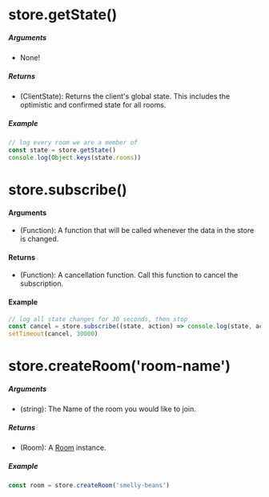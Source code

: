 # store.getState()
##### Arguments
- None!
##### Returns
- (ClientState): Returns the client's global state.
This includes the optimistic and confirmed state for all rooms.
##### Example
``` javascript
// log every room we are a member of
const state = store.getState()
console.log(Object.keys(state.rooms))
```


# store.subscribe()
#### Arguments
- (Function): A function that will be called
whenever the data in the store is changed.
#### Returns
- (Function): A cancellation function.
Call this function to cancel the subscription.
#### Example
``` javascript
// log all state changes for 30 seconds, then stop
const cancel = store.subscribe((state, action) => console.log(state, action))
setTimeout(cancel, 30000)
```


# store.createRoom('room-name')
##### Arguments
- (string): The Name of the room you would like to join.
##### Returns
- (Room): A [Room](/jiber-client/room) instance.
##### Example
``` javascript
const room = store.createRoom('smelly-beans')
```
